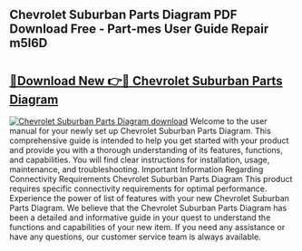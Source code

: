 ## Chevrolet Suburban Parts Diagram PDF Download Free - Part-mes User Guide Repair m5l6D

# <h2><a href="http://dfkbzx.blite.top/?on=Chevrolet+Suburban+Parts+Diagram">🔗Download New 👉🔴 Chevrolet Suburban Parts Diagram</a></h2>

[![Chevrolet Suburban Parts Diagram download](https://i.imgur.com/lujVjoI.png)](http://dfkbzx.blite.top/?on=Chevrolet+Suburban+Parts+Diagram)
Welcome to the user manual for your newly set up Chevrolet Suburban Parts Diagram. This comprehensive guide is intended to help you get started with your product and provide you with a thorough understanding of its features, functions, and capabilities. You will find clear instructions for installation, usage, maintenance, and troubleshooting. Important Information Regarding Connectivity Requirements Chevrolet Suburban Parts Diagram This product requires specific connectivity requirements for optimal performance. Experience the power of list of features with your new Chevrolet Suburban Parts Diagram. We believe that the Chevrolet Suburban Parts Diagram has been a detailed and informative guide in your quest to understand the functions and capabilities of your new item. If you need any assistance or have any questions, our customer service team is always available.
